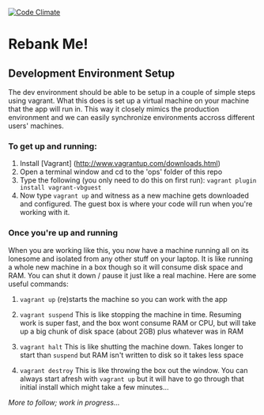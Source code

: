 [![Code Climate](https://codeclimate.com/repos/53baacb3e30ba0381a000625/badges/b91b5586aaa1a3ca4107/gpa.png)](https://codeclimate.com/repos/53baacb3e30ba0381a000625/feed)
# Rebank Me!
## Development Environment Setup
The dev environment should be able to be setup in a couple of simple steps using vagrant. What this does is set up a virtual machine on your machine that the app will run in. This way it closely mimics the production environment and we can easily synchronize environments accross different users' machines.

### To get up and running:
1. Install [Vagrant] (http://www.vagrantup.com/downloads.html)
2. Open a terminal window and cd to the 'ops' folder of this repo
3. Type the following (you only need to do this on first run): `vagrant plugin install vagrant-vbguest`
4. Now type `vagrant up` and witness as a new machine gets downloaded and configured. The guest box is where your code will run when you're working with it.

### Once you're up and running
When you are working like this, you now have a machine running all on its lonesome and isolated from any other stuff on your laptop. It is like running a whole new machine in a box though so it will consume disk space and RAM. You can shut it down / pause it just like a real machine. Here are some useful commands:

1. `vagrant up` (re)starts the machine so you can work with the app

2. `vagrant suspend` This is like stopping the machine in time. Resuming work is super fast, and the box wont consume RAM or CPU, but will take up a big chunk of disk space (about 2GB) plus whatever was in RAM
3. `vagrant halt` This is like shutting the machine down. Takes longer to start than `suspend` but RAM isn't written to disk so it takes less space
4. `vagrant destroy` This is like throwing the box out the window. You can always start afresh with `vagrant up` but it will have to go through that initial install which might take a few minutes...

*More to follow; work in progress...*
